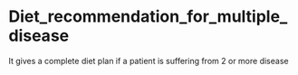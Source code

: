 # Diet_recommendation_for_multiple_disease
It gives a complete diet plan if a patient is suffering from 2 or more disease
